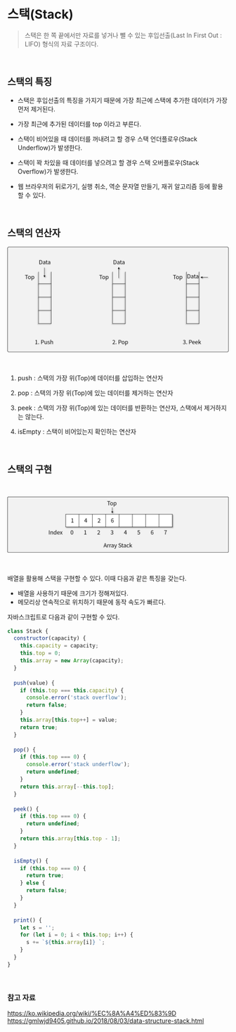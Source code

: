 # 스택(Stack)

> 스택은 한 쪽 끝에서만 자료를 넣거나 뺄 수 있는 후입선출(Last In First Out : LIFO) 형식의 자료 구조이다.

<br>

## 스택의 특징

- 스택은 후입선출의 특징을 가지기 때문에 가장 최근에 스택에 추가한 데이터가 가장 먼저 제거된다.

- 가장 최근에 추가된 데이터를 top 이라고 부른다.

- 스택이 비어있을 때 데이터를 꺼내려고 할 경우 스택 언더플로우(Stack Underflow)가 발생한다.

- 스택이 꽉 차있을 때 데이터를 넣으려고 할 경우 스택 오버플로우(Stack Overflow)가 발생한다.

- 웹 브라우저의 뒤로가기, 실행 취소, 역순 문자열 만들기, 재귀 알고리즘 등에 활용할 수 있다.

<br>

## 스택의 연산자

![스택 연산자](https://github.com/chanyDev/TIL/blob/main/img/%EC%9E%90%EB%A3%8C%20%EA%B5%AC%EC%A1%B0/%EC%8A%A4%ED%83%9D%20%EC%97%B0%EC%82%B0%EC%9E%90.png?raw=true)

<br>

1. push : 스택의 가장 위(Top)에 데이터를 삽입하는 연산자

2. pop : 스택의 가장 위(Top)에 있는 데이터를 제거하는 연산자

3. peek : 스택의 가장 위(Top)에 있는 데이터를 반환하는 연산자, 스택에서 제거하지는 않는다.

4. isEmpty : 스택이 비어있는지 확인하는 연산자

<br>

## 스택의 구현

<br>

![배열 스택](https://github.com/chanyDev/TIL/blob/main/img/%EC%9E%90%EB%A3%8C%20%EA%B5%AC%EC%A1%B0/%EB%B0%B0%EC%97%B4%20%EC%8A%A4%ED%83%9D.png?raw=true)

<br>

배열을 활용해 스택을 구현할 수 있다. 이때 다음과 같은 특징을 갖는다.

- 배열을 사용하기 때문에 크기가 정해져있다.
- 메모리상 연속적으로 위치하기 때문에 동작 속도가 빠르다.

자바스크립트로 다음과 같이 구현할 수 있다.

```js
class Stack {
  constructor(capacity) {
    this.capacity = capacity;
    this.top = 0;
    this.array = new Array(capacity);
  }

  push(value) {
    if (this.top === this.capacity) {
      console.error('stack overflow');
      return false;
    }
    this.array[this.top++] = value;
    return true;
  }

  pop() {
    if (this.top === 0) {
      console.error('stack underflow');
      return undefined;
    }
    return this.array[--this.top];
  }

  peek() {
    if (this.top === 0) {
      return undefined;
    }
    return this.array[this.top - 1];
  }

  isEmpty() {
    if (this.top === 0) {
      return true;
    } else {
      return false;
    }
  }

  print() {
    let s = '';
    for (let i = 0; i < this.top; i++) {
      s += `${this.array[i]} `;
    }
  }
}
```

<br>

### 참고 자료

https://ko.wikipedia.org/wiki/%EC%8A%A4%ED%83%9D <br>
https://gmlwjd9405.github.io/2018/08/03/data-structure-stack.html

